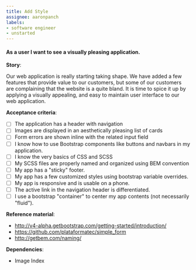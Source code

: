 ```yaml
---
title: Add Style
assignee: aaronpanch
labels:
- software engineer
- unstarted
---
```


#### As a user I want to see a visually pleasing application.

__Story__:

Our web application is really starting taking shape. We have added a few
features that provide value to our customers, but some of our customers are
complaining that the website is a quite bland. It is time to spice it up by
applying a visually appealing, and easy to maintain user interface to our web
application.

__Acceptance criteria__:
- [ ] The application has a header with navigation
- [ ] Images are displayed in an aesthetically pleasing list of cards
- [ ] Form errors are shown inline with the related input field
- [ ] I know how to use Bootstrap components like buttons and navbars in my
  application.
- [ ] I know the very basics of CSS and SCSS
- [ ] My SCSS files are properly named and organized using BEM convention
- [ ] My app has a "sticky" footer.
- [ ] My app has a few customized styles using bootstrap variable overrides.
- [ ] My app is responsive and is usable on a phone.
- [ ] The active link in the navigation header is differentiated.
- [ ] I use a bootstrap "container" to center my app contents (not necessarily "fluid").

__Reference material__:
- http://v4-alpha.getbootstrap.com/getting-started/introduction/
- https://github.com/plataformatec/simple_form
- http://getbem.com/naming/

__Dependencies__:
- Image Index
